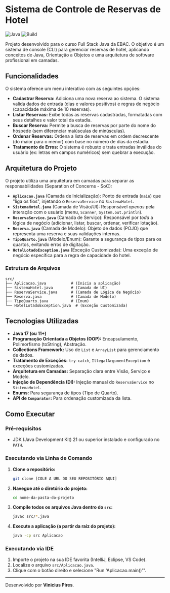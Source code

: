 # Sistema de Controle de Reservas de Hotel

![Java](https://img.shields.io/badge/Java-21-ED8B00?style=for-the-badge&logo=openjdk&logoColor=white)
![Build](https://img.shields.io/badge/Status-Concluído-4c1?style=for-the-badge)

Projeto desenvolvido para o curso Full Stack Java da EBAC. O objetivo é um sistema de console (CLI) para gerenciar reservas de hotel, aplicando conceitos de Java, Orientação a Objetos e uma arquitetura de software profissional em camadas.

## Funcionalidades

O sistema oferece um menu interativo com as seguintes opções:

*  **Cadastrar Reserva:** Adiciona uma nova reserva ao sistema. O sistema valida dados de entrada (dias e valores positivos) e regras de negócio (capacidade máxima de 10 reservas).
*  **Listar Reservas:** Exibe todas as reservas cadastradas, formatadas com seus detalhes e valor total da estadia.
*  **Buscar Reserva:** Permite a busca de reservas por parte do nome do hóspede (sem diferenciar maiúsculas de minúsculas).
*  **Ordenar Reservas:** Ordena a lista de reservas em ordem decrescente (do maior para o menor) com base no número de dias da estadia.
*  **Tratamento de Erros:** O sistema é robusto e trata entradas inválidas do usuário (ex: letras em campos numéricos) sem quebrar a execução.

## Arquitetura do Projeto

O projeto utiliza uma arquitetura em camadas para separar as responsabilidades (Separation of Concerns - SoC):

* **`Aplicacao.java`** (Camada de Inicialização): Ponto de entrada (`main`) que "liga os fios", injetando o `ReservaService` no `SistemaHotel`.
* **`SistemaHotel.java`** (Camada de Visão/UI): Responsável *apenas* pela interação com o usuário (menu, `Scanner`, `System.out.println`).
* **`ReservaService.java`** (Camada de Serviço): Responsável por *toda* a lógica de negócio (adicionar, listar, buscar, ordenar, verificar lotação).
* **`Reserva.java`** (Camada de Modelo): Objeto de dados (POJO) que representa uma reserva e suas validações internas.
* **`TipoQuarto.java`** (Modelo/Enum): Garante a segurança de tipos para os quartos, evitando erros de digitação.
* **`HotelLotadoException.java`** (Exceção Customizada): Uma exceção de negócio específica para a regra de capacidade do hotel.

### Estrutura de Arquivos

```
src/
├── Aplicacao.java           # (Inicia a aplicação)
├── SistemaHotel.java        # (Camada de UI)
├── ReservaService.java      # (Camada de Lógica de Negócio)
├── Reserva.java             # (Camada de Modelo)
├── TipoQuarto.java          # (Enum)
└── HotelLotadoException.java  # (Exceção Customizada)
```

##  Tecnologias Utilizadas

* **Java 17 (ou 11+)**
* **Programação Orientada a Objetos (OOP):** Encapsulamento, Polimorfismo (toString), Abstração.
* **Collections Framework:** Uso de `List` e `ArrayList` para gerenciamento de dados.
* **Tratamento de Exceções:** `try-catch`, `IllegalArgumentException` e exceções customizadas.
* **Arquitetura em Camadas:** Separação clara entre Visão, Serviço e Modelo.
* **Injeção de Dependência (DI):** Injeção manual do `ReservaService` no `SistemaHotel`.
* **Enums:** Para segurança de tipos (Tipo de Quarto).
* **API de `Comparator`:** Para ordenação customizada da lista.

## Como Executar

### Pré-requisitos

* JDK (Java Development Kit) 21 ou superior instalado e configurado no `PATH`.

### Executando via Linha de Comando

1.  **Clone o repositório:**
    ```bash
    git clone [COLE A URL DO SEU REPOSITÓRIO AQUI]
    ```

2.  **Navegue até o diretório do projeto:**
    ```bash
    cd nome-da-pasta-do-projeto
    ```

3.  **Compile todos os arquivos Java dentro do `src`:**
    ```bash
    javac src/*.java
    ```

4.  **Execute a aplicação (a partir da raiz do projeto):**
    ```bash
    java -cp src Aplicacao
    ```

### Executando via IDE

1.  Importe o projeto na sua IDE favorita (IntelliJ, Eclipse, VS Code).
2.  Localize o arquivo `src/Aplicacao.java`.
3.  Clique com o botão direito e selecione "Run 'Aplicacao.main()'".

---

Desenvolvido por **Vinicius Pires**.
